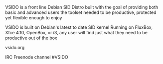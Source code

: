 VSIDO is a front line Debian SID Distro built with the goal of providing both basic and advanced users the toolset needed to be productive, protected yet flexible enough to enjoy 

VSIDO is built on Debian's latest to date SID kernel Running on FluxBox, Xfce 4.10, OpenBox, or i3, any user will find just what they need to be productive out of the box 

vsido.org 

IRC Freenode channel #VSIDO
